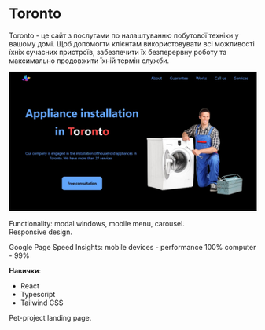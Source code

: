 # **Toronto**

Toronto - це сайт з послугами по налаштуванню побутової техніки у вашому домі. Щоб допомогти клієнтам використовувати всі можливості їхніх сучасних пристроїв, забезпечити їх безперервну роботу та максимально продовжити їхній термін служби.

![картинка](src/Image/tor.jpg)

Functionality: modal windows, mobile menu, carousel.  
Responsive design.

Google Page Speed Insights:
mobile devices - performance 100%
computer - 99%

**Навички**:

- React
- Typescript
- Tailwind CSS

Pet-project landing page.
